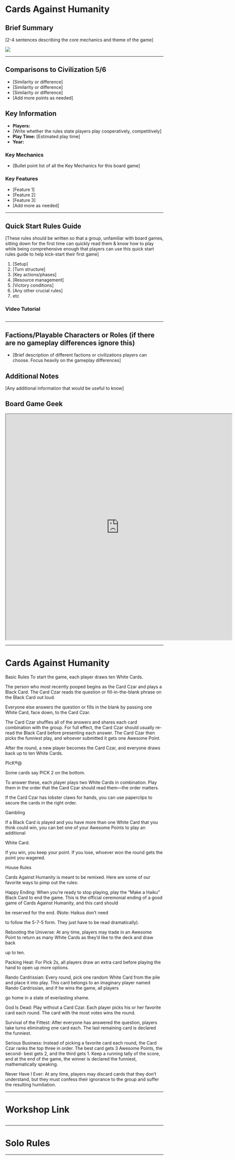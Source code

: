 # Cards Against Humanity

## Brief Summary
[2-4 sentences describing the core mechanics and theme of the game]

![](https://cf.geekdo-images.com/nYLrPiI9gnvlrwOrKQ4_CA__imagepage/img/ksHPogfKJqWT-ASJD4t-kyLhf_M=/fit-in/900x600/filters:no_upscale():strip_icc()/pic2909692.jpg)

---
## Comparisons to Civilization 5/6
- [Similarity or difference]
- [Similarity or difference]
- [Similarity or difference]
- [Add more points as needed]

## Key Information
- **Players:** 
- [Write whether the rules state players play cooperatively, competitively]
- **Play Time:** [Estimated play time]
- **Year:** 

### Key Mechanics
- [Bullet point list of all the Key Mechanics for this board game]

### Key Features
- [Feature 1]
- [Feature 2]
- [Feature 3]
- [Add more as needed]

---
## Quick Start Rules Guide
[These rules should be written so that a group, unfamiliar with board games, sitting down for the first time can quickly read them & know how to play while being comprehensive enough that players can use this quick start rules guide to help kick-start their first game]
1. [Setup]
2. [Turn structure]
3. [Key actions/phases]
4. [Resource management]
5. [Victory conditions]
6. [Any other crucial rules]
7. etc

### Video Tutorial
![]()

---
## Factions/Playable Characters or Roles (if there are no gameplay differences ignore this)
- [Brief description of different factions or civilizations players can choose. Focus heavily on the gameplay differences]

## Additional Notes
[Any additional information that would be useful to know]

## Board Game Geek
<iframe src="https://boardgamegeek.com/boardgame/50381/cards-against-humanity/files"width=720 height=720></iframe>

---
# Cards Against Humanity
Basic Rules
To start the game, each player draws ten White Cards.

The person who most recently pooped begins as the
Card Czar and plays a Black Card. The Card Czar
reads the question or fill-in-the-blank phrase on the
Black Card out loud.

Everyone else answers the question or fills in the
blank by passing one White Card, face down, to the
Card Czar.

The Card Czar shuffles all of the answers and shares
each card combination with the group. For full effect,
the Card Czar should usually re-read the Black Card
before presenting each answer. The Card Czar then
picks the funniest play, and whoever submitted it
gets one Awesome Point.

After the round, a new player becomes the Card Czar,
and everyone draws back up to ten White Cards.

 

PIcK®@

Some cards say PICK 2 on the bottom.

To answer these, each player plays two White Cards in
combination. Play them in the order that the Card Czar
should read them—the order matters.

If the Card Czar has lobster claws for hands, you can
use paperclips to secure the cards in the right order.

 

Gambling

If a Black Card is played and you have more than one
White Card that you think could win, you can bet one
of your Awesome Points to play an additional

White Card.

If you win, you keep your point. If you lose, whoever
won the round gets the point you wagered.

House Rules

Cards Against Humanity is meant to be remixed. Here
are some of our favorite ways to pimp out the rules:

Happy Ending: When you’re ready to stop playing,
play the “Make a Haiku” Black Card to end the game.
This is the official ceremonial ending of a good game
of Cards Against Humanity, and this card should

be reserved for the end. (Note: Haikus don’t need

to follow the 5-7-5 form. They just have to be read
dramatically).

Rebooting the Universe: At any time, players may
trade in an Awesome Point to return as many White
Cards as they’d like to the deck and draw back

up to ten.

Packing Heat: For Pick 2s, all players draw an extra
card before playing the hand to open up more options.

Rando Cardrissian: Every round, pick one random
White Card from the pile and place it into play. This
card belongs to an imaginary player named Rando
Cardrissian, and if he wins the game, all players

go home in a state of everlasting shame.

God Is Dead: Play without a Card Czar. Each player
picks his or her favorite card each round. The card
with the most votes wins the round.

Survival of the Fittest: After everyone has answered
the question, players take turns eliminating one card
each. The last remaining card is declared the funniest.

Serious Business: Instead of picking a favorite card
each round, the Card Czar ranks the top three in order.
The best card gets 3 Awesome Points, the second-
best gets 2, and the third gets 1. Keep a running tally
of the score, and at the end of the game, the winner is
declared the funniest, mathematically speaking.

Never Have I Ever: At any time, players may discard
cards that they don’t understand, but they must
confess their ignorance to the group and suffer the
resulting humiliation.


---
# Workshop Link

![]()

---

# Solo Rules


---
